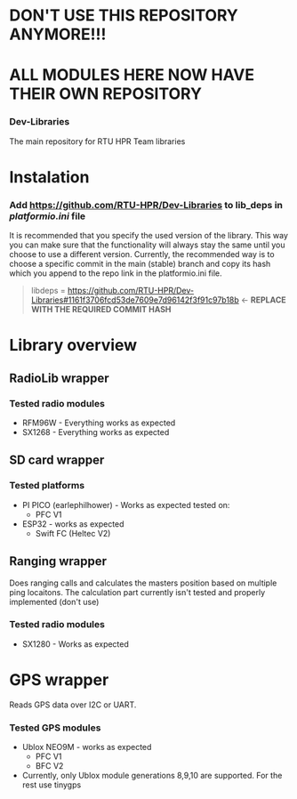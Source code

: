 # DON'T USE THIS REPOSITORY ANYMORE!!!
# ALL MODULES HERE NOW HAVE THEIR OWN REPOSITORY
### Dev-Libraries
The main repository for RTU HPR Team libraries

# Instalation
### Add **https://github.com/RTU-HPR/Dev-Libraries** to lib_deps in *platformio.ini* file
It is recommended that you specify the used version of the library. This way you can make sure that the functionality will always stay the same until you choose to use a different version.
Currently, the recommended way is to choose a specific commit in the main (stable) branch and copy its hash which you append to the repo link in the platformio.ini file.
> libdeps =
>   https://github.com/RTU-HPR/Dev-Libraries#1161f3706fcd53de7609e7d96142f3f91c97b18b   <- __REPLACE WITH THE REQUIRED COMMIT HASH__

# Library overview
## RadioLib wrapper
### Tested radio modules
- RFM96W - Everything works as expected
- SX1268 - Everything works as expected

## SD card wrapper
### Tested platforms
- PI PICO (earlephilhower) - Works as expected tested on:
    - PFC V1
- ESP32  - works as expected
    - Swift FC (Heltec V2)

## Ranging wrapper
Does ranging calls and calculates the masters position based on multiple ping locaitons.
The calculation part currently isn't tested and properly implemented (don't use)
### Tested radio modules
- SX1280 - Works as expected

# GPS wrapper
Reads GPS data over I2C or UART.
### Tested GPS modules
- Ublox NEO9M - works as expected 
    - PFC V1
    - BFC V2
- Currently, only Ublox module generations 8,9,10 are supported. For the rest use tinygps
